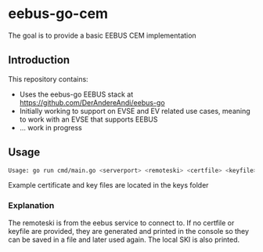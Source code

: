 # eebus-go-cem

The goal is to provide a basic EEBUS CEM implementation

## Introduction

This repository contains:

- Uses the eebus-go EEBUS stack at <https://github.com/DerAndereAndi/eebus-go>
- Initially working to support on EVSE and EV related use cases, meaning to work with an EVSE that supports EEBUS
- ... work in progress

## Usage

```sh
Usage: go run cmd/main.go <serverport> <remoteski> <certfile> <keyfile>
```

Example certificate and key files are located in the keys folder

### Explanation

The remoteski is from the eebus service to connect to.
If no certfile or keyfile are provided, they are generated and printed in the console so they can be saved in a file and later used again. The local SKI is also printed.
